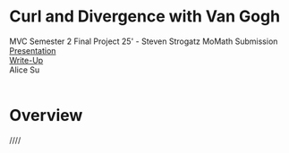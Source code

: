 # Curl and Divergence with Van Gogh
MVC Semester 2 Final Project 25' - Steven Strogatz MoMath Submission
<br/>
[Presentation](https://docs.google.com/presentation/d/1REEG_FsxADwE7hW_9pDuTjqxq-RdgCNZ/edit#slide=id.p1)
<br/>
[Write-Up](https://docs.google.com/document/d/13cge0ILZmGBrSqPxgbCAKqD33RFXRAG6H5qO3oVlCSw/edit?tab=t.0)
<br/>
Alice Su
<br/>
<br/>
# Overview
////
